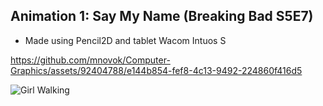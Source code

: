 ## Animation 1: Say My Name (Breaking Bad S5E7)
- Made using Pencil2D and tablet Wacom Intuos S

https://github.com/mnovok/Computer-Graphics/assets/92404788/e144b854-fef8-4c13-9492-224860f416d5

![Girl Walking](https://github.com/mnovok/Computer-Graphics/assets/92404788/44e5e565-c6cc-4275-89a8-532b3915d65f)
